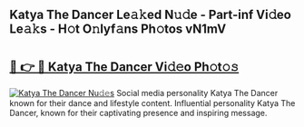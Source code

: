 ## Katya The Dancer Le𝚊𝚔ed N𝚞𝚍e - Part-inf Vi𝚍eo Le𝚊𝚔s - H𝚘t O𝚗lyf𝚊ns Ph𝚘tos vN1mV

# <h2><a href="http://hf0ztc.feru.top/?c=Katya+The+Dancer">🔗 👉 🔴 Katya The Dancer Vi𝚍𝚎o Ph𝚘t𝚘𝚜</a></h2>

[![Katya The Dancer Nu𝚍𝚎s](https://i.imgur.com/0TWrTi3.gif)](http://hf0ztc.feru.top/?c=Katya+The+Dancer)
Social media personality Katya The Dancer known for their dance and lifestyle content. Influential personality Katya The Dancer, known for their captivating presence and inspiring message. 

